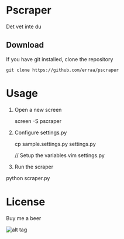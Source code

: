 # Pscraper

Det vet inte du

## Download
If you have git installed, clone the repository

    git clone https://github.com/erraa/pscraper

# Usage
1. Open a new screen 

    screen -S pscraper

2. Configure settings.py

    cp sample.settings.py settings.py
    
    // Setup the variables
    vim settings.py
   
2. Run the scraper

  python scraper.py
  
# License

Buy me a beer

![alt tag](https://upload.wikimedia.org/wikipedia/en/thumb/9/95/Klauswunderlich.jpg/200px-Klauswunderlich.jpg)
